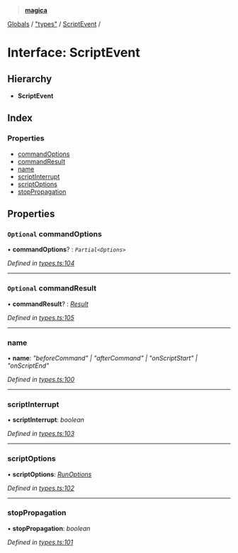 > **[magica](../README.md)**

[Globals](../README.md) / ["types"](../modules/_types_.md) / [ScriptEvent](_types_.scriptevent.md) /

# Interface: ScriptEvent

## Hierarchy

* **ScriptEvent**

## Index

### Properties

* [commandOptions](_types_.scriptevent.md#optional-commandoptions)
* [commandResult](_types_.scriptevent.md#optional-commandresult)
* [name](_types_.scriptevent.md#name)
* [scriptInterrupt](_types_.scriptevent.md#scriptinterrupt)
* [scriptOptions](_types_.scriptevent.md#scriptoptions)
* [stopPropagation](_types_.scriptevent.md#stoppropagation)

## Properties

### `Optional` commandOptions

• **commandOptions**? : *`Partial<Options>`*

*Defined in [types.ts:104](https://github.com/cancerberoSgx/magica/blob/cf74fdd/src/types.ts#L104)*

___

### `Optional` commandResult

• **commandResult**? : *[Result](_types_.result.md)*

*Defined in [types.ts:105](https://github.com/cancerberoSgx/magica/blob/cf74fdd/src/types.ts#L105)*

___

###  name

• **name**: *"beforeCommand" | "afterCommand" | "onScriptStart" | "onScriptEnd"*

*Defined in [types.ts:100](https://github.com/cancerberoSgx/magica/blob/cf74fdd/src/types.ts#L100)*

___

###  scriptInterrupt

• **scriptInterrupt**: *boolean*

*Defined in [types.ts:103](https://github.com/cancerberoSgx/magica/blob/cf74fdd/src/types.ts#L103)*

___

###  scriptOptions

• **scriptOptions**: *[RunOptions](_types_.runoptions.md)*

*Defined in [types.ts:102](https://github.com/cancerberoSgx/magica/blob/cf74fdd/src/types.ts#L102)*

___

###  stopPropagation

• **stopPropagation**: *boolean*

*Defined in [types.ts:101](https://github.com/cancerberoSgx/magica/blob/cf74fdd/src/types.ts#L101)*